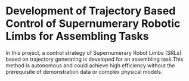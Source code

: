 # Development of Trajectory Based Control of Supernumerary Robotic Limbs for Assembling Tasks
In this project, a control strategy of Supernumerary Robot Limbs (SRLs) based on trajectory generating is developed for an assembling task.This method is autonomous and could achieve high efficiency without the prerequisite of demonstration data or complex physical models.

